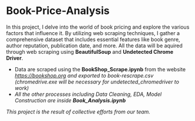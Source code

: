 # Book-Price-Analysis

In this project, I delve into the world of book pricing and explore the various factors that influence it. By utilizing web scraping techniques, I gather a comprehensive dataset that includes essential features like book genre, author reputation, publication date, and more. All the data will be aquired through web scraping using **BeautifulSoup** and **Undetected Chrome Driver**.

- Data are scraped using the **BookShop_Scrape.ipynb** from the website <i>https://bookshop.org<i> and exported to book-rescrape.csv (chromedrive.exe will be necessary for undetected_chromedriver to work)
- All the other processes including Data Cleaning, EDA, Model Construction are inside **Book_Analysis.ipynb**

This project is the result of collective efforts from our team.
